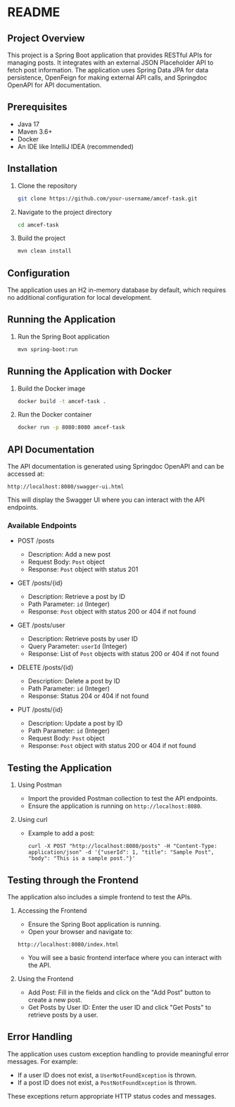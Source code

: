 README
======

Project Overview
----------------

This project is a Spring Boot application that provides RESTful APIs for managing posts. It integrates with an external JSON Placeholder API to fetch post information. The application uses Spring Data JPA for data persistence, OpenFeign for making external API calls, and Springdoc OpenAPI for API documentation.

Prerequisites
-------------

-   Java 17
-   Maven 3.6+
-   Docker
-   An IDE like IntelliJ IDEA (recommended)

Installation
------------

1.  Clone the repository

    ```sh
    git clone https://github.com/your-username/amcef-task.git
    ```

2.  Navigate to the project directory

    ```sh
    cd amcef-task
    ```

3.  Build the project

    ```sh
    mvn clean install
    ```

Configuration
-------------

The application uses an H2 in-memory database by default, which requires no additional configuration for local development.

Running the Application
-----------------------

1.  Run the Spring Boot application

    ```sh
    mvn spring-boot:run
    ```

Running the Application with Docker
-----------------------------------

1.  Build the Docker image

    ```sh
    docker build -t amcef-task .
    ```

2.  Run the Docker container

    ```sh
    docker run -p 8080:8080 amcef-task
    ```

API Documentation
-----------------

The API documentation is generated using Springdoc OpenAPI and can be accessed at:

`http://localhost:8080/swagger-ui.html`

This will display the Swagger UI where you can interact with the API endpoints.

### Available Endpoints

-   POST /posts

    -   Description: Add a new post
    -   Request Body: `Post` object
    -   Response: `Post` object with status 201
-   GET /posts/{id}

    -   Description: Retrieve a post by ID
    -   Path Parameter: `id` (Integer)
    -   Response: `Post` object with status 200 or 404 if not found
-   GET /posts/user

    -   Description: Retrieve posts by user ID
    -   Query Parameter: `userId` (Integer)
    -   Response: List of `Post` objects with status 200 or 404 if not found
-   DELETE /posts/{id}

    -   Description: Delete a post by ID
    -   Path Parameter: `id` (Integer)
    -   Response: Status 204 or 404 if not found
-   PUT /posts/{id}

    -   Description: Update a post by ID
    -   Path Parameter: `id` (Integer)
    -   Request Body: `Post` object
    -   Response: `Post` object with status 200 or 404 if not found

Testing the Application
-----------------------

1.  Using Postman

    -   Import the provided Postman collection to test the API endpoints.
    -   Ensure the application is running on `http://localhost:8080`.
2.  Using curl

    -   Example to add a post:

        `curl -X POST "http://localhost:8080/posts" -H "Content-Type: application/json" -d '{"userId": 1, "title": "Sample Post", "body": "This is a sample post."}'`

Testing through the Frontend
-----------------------

The application also includes a simple frontend to test the APIs.

1.  Accessing the Frontend

    -   Ensure the Spring Boot application is running.
    -   Open your browser and navigate to:
      
      `http://localhost:8080/index.html`
    
    -    You will see a basic frontend interface where you can interact with the API.
      
2.  Using the Frontend

    -   Add Post: Fill in the fields and click on the "Add Post" button to create a new post.
    -   Get Posts by User ID: Enter the user ID and click "Get Posts" to retrieve posts by a user.

Error Handling
--------------

The application uses custom exception handling to provide meaningful error messages. For example:

-   If a user ID does not exist, a `UserNotFoundException` is thrown.
-   If a post ID does not exist, a `PostNotFoundException` is thrown.

These exceptions return appropriate HTTP status codes and messages.
